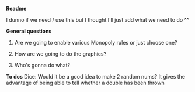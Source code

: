 **Readme**

I dunno if we need / use this but I thought I'll just add what we need to do ^^


**General questions**

1) Are we going to enable various Monopoly rules or just choose one?

2) How are we going to do the graphics?

3) Who's gonna do what?


**To dos**
Dice: Would it be a good idea to make 2 random nums? It gives the advantage of being able to tell whether a double has been thrown